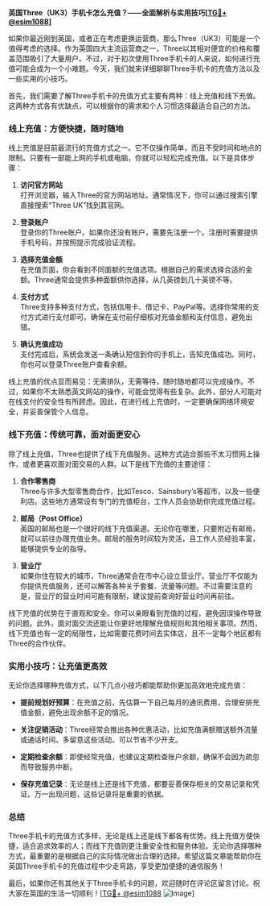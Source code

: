 **英国Three（UK3）手机卡怎么充值？——全面解析与实用技巧[[TG💪+ @esim1088](https://t.me/s/esim1088)]**

如果你最近刚到英国，或者正在考虑更换运营商，那么Three（UK3）可能是一个值得考虑的选择。作为英国四大主流运营商之一，Three以其相对便宜的价格和覆盖范围吸引了大量用户。不过，对于初次使用Three手机卡的人来说，如何进行充值可能会成为一个小难题。今天，我们就来详细聊聊Three手机卡的充值方法以及一些实用的小技巧。

首先，我们需要了解Three手机卡的充值方式主要有两种：线上充值和线下充值。这两种方式各有优缺点，可以根据你的需求和个人习惯选择最适合自己的方法。

### 线上充值：方便快捷，随时随地

线上充值是目前最流行的充值方式之一。它不仅操作简单，而且不受时间和地点的限制。只要有一部能上网的手机或电脑，你就可以轻松完成充值。以下是具体步骤：

1. **访问官方网站**  
   打开浏览器，输入Three的官方网站地址。通常情况下，你可以通过搜索引擎直接搜索“Three UK”找到其官网。

2. **登录账户**  
   登录你的Three账户。如果你还没有账户，需要先注册一个。注册时需要提供手机号码，并按照提示完成验证流程。

3. **选择充值金额**  
   在充值页面，你会看到不同面额的充值选项。根据自己的需求选择合适的金额。Three通常会提供多种面额供你选择，从几英镑到几十英镑不等。

4. **支付方式**  
   Three支持多种支付方式，包括信用卡、借记卡、PayPal等。选择你常用的支付方式进行支付即可。确保在支付前仔细核对充值金额和支付信息，避免出错。

5. **确认充值成功**  
   支付完成后，系统会发送一条确认短信到你的手机上，告知充值成功。同时，你也可以登录Three账户查看余额。

线上充值的优点显而易见：无需排队，无需等待，随时随地都可以完成操作。不过，如果你不太熟悉英文网站的操作，可能会觉得有些复杂。此外，部分人可能对在线支付的安全性有所顾虑。因此，在进行线上充值时，一定要确保网络环境安全，并妥善保管个人信息。

### 线下充值：传统可靠，面对面更安心

除了线上充值，Three也提供了线下充值服务。这种方式适合那些不太习惯网上操作，或者更喜欢面对面交易的人群。以下是线下充值的主要途径：

1. **合作零售商**  
   Three与许多大型零售商合作，比如Tesco、Sainsbury’s等超市，以及一些便利店。这些地方通常设有专门的充值柜台，工作人员会协助你完成充值过程。

2. **邮局（Post Office）**  
   英国的邮局也是一个很好的线下充值渠道。无论你在哪里，只要附近有邮局，就可以前往办理充值业务。邮局的服务时间较为灵活，且工作人员经验丰富，能够提供专业的指导。

3. **营业厅**  
   如果你住在较大的城市，Three通常会在市中心设立营业厅。营业厅不仅能为你提供充值服务，还可以解答各种关于套餐、流量等问题。不过需要注意的是，营业厅的营业时间可能有限制，建议提前查询好营业时间再前往。

线下充值的优势在于直观和安全。你可以亲眼看到充值的过程，避免因误操作导致的问题。此外，面对面交流还能让你更好地理解充值规则和其他相关事项。然而，线下充值也有一定的局限性，比如需要花费时间去实体店，且不一定每个地区都有Three的合作伙伴。

### 实用小技巧：让充值更高效

无论你选择哪种充值方式，以下几点小技巧都能帮助你更加高效地完成充值：

- **提前规划好预算**：在充值之前，先估算一下自己每月的通讯费用，合理安排充值金额，避免出现余额不足的情况。
  
- **关注促销活动**：Three经常会推出各种优惠活动，比如充值满额赠送额外流量或通话时间。多留意这些活动，可以节省不少开支。

- **定期检查余额**：即使经常充值，也建议定期检查账户余额，确保不会因为疏忽而导致服务中断。

- **保存充值记录**：无论是线上还是线下充值，都要妥善保存相关的交易记录和凭证。万一出现问题，这些记录将是重要的依据。

### 总结

Three手机卡的充值方式多样，无论是线上还是线下都各有优势。线上充值方便快捷，适合追求效率的人；而线下充值则更注重安全性和服务体验。无论你选择哪种方式，最重要的是根据自己的实际情况做出合理的选择。希望这篇文章能帮助你在英国Three手机卡的充值过程中少走弯路，享受更加便捷的通信服务！

最后，如果你还有其他关于Three手机卡的问题，欢迎随时在评论区留言讨论。祝大家在英国的生活一切顺利！[[TG💪+ @esim1088](https://t.me/s/esim1088) ![Image](https://i.postimg.cc/4NQfJmqS/Snipaste-2025-05-13-00-14-12.png)]